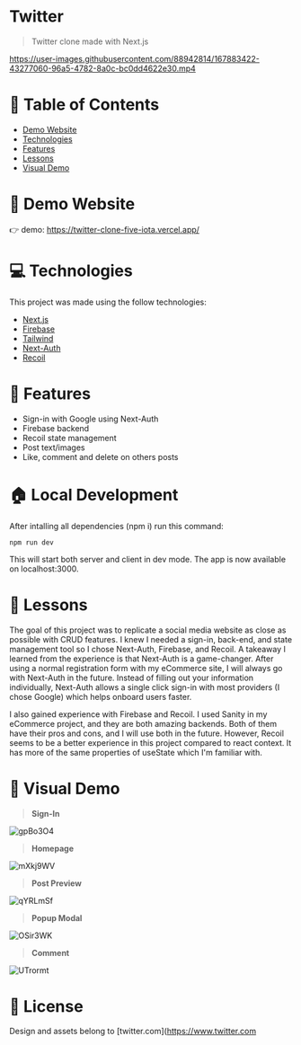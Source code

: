 # Twitter 

> Twitter clone made with Next.js


https://user-images.githubusercontent.com/88942814/167883422-43277060-96a5-4782-8a0c-bc0dd4622e30.mp4

# 📌 Table of Contents

- [Demo Website](#eyes-demo-website)
- [Technologies](#computer-technologies)
- [Features](#rocket-features)
- [Lessons](#pencil-lessons)
- [Visual Demo](#crystal_ball-visual-demo)

# :eyes: Demo Website

:point_right: demo: https://twitter-clone-five-iota.vercel.app/

# :computer: Technologies

This project was made using the follow technologies:

- [Next.js](https://nextjs.org/)
- [Firebase](https://firebase.google.com/)
- [Tailwind](https://tailwindcss.com/)
- [Next-Auth](https://next-auth.js.org/)
- [Recoil](https://recoiljs.org/)

# :rocket: Features
- Sign-in with Google using Next-Auth
- Firebase backend
- Recoil state management
- Post text/images
- Like, comment and delete on others posts

# :house: Local Development

After intalling all dependencies (npm i) run this command:

 `npm run dev`

This will start both server and client in dev mode. The app is now available on localhost:3000.

# :pencil: Lessons

The goal of this project was to replicate a social media website as close as possible with CRUD features. I knew I needed a sign-in, back-end, and state management tool so I chose Next-Auth, Firebase, and Recoil. A takeaway I learned from the experience is that Next-Auth is a game-changer. After using a normal registration form with my eCommerce site, I will always go with Next-Auth in the future. Instead of filling out your information individually, Next-Auth allows a single click sign-in with most providers (I chose Google) which helps onboard users faster.

I also gained experience with Firebase and Recoil. I used Sanity in my eCommerce project, and they are both amazing backends. Both of them have their pros and cons, and I will use both in the future. However, Recoil seems to be a better experience in this project compared to react context. It has more of the same properties of useState which I'm familiar with.

# :crystal_ball: Visual Demo

> **Sign-In**

![gpBo3O4](https://user-images.githubusercontent.com/88942814/167860190-d616a95b-daf7-4f21-ae6a-27f1416d777a.png)

> **Homepage**

![mXkj9WV](https://user-images.githubusercontent.com/88942814/167863609-28336c53-4066-4f60-bca1-3f7e74a33d7a.png)

> **Post Preview**

![qYRLmSf](https://user-images.githubusercontent.com/88942814/167864022-5f7f4ad7-b7cc-43da-82ab-21015728f67d.png)

> **Popup Modal**

![OSir3WK](https://user-images.githubusercontent.com/88942814/167860632-ab412c12-2324-42ba-b796-e954bcba4cfc.png)

> **Comment**

![UTrormt](https://user-images.githubusercontent.com/88942814/167860324-81df5e52-d05b-47f8-ada1-f41be5135ade.png)


# :link: License

Design and assets belong to [twitter.com](https://www.twitter.com
